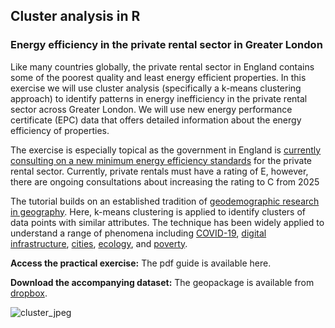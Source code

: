 ## Cluster analysis in R
### Energy efficiency in the private rental sector in Greater London

Like many countries globally, the private rental sector in England contains some of the poorest quality and least energy efficient properties. In this exercise we will use cluster analysis (specifically a k-means clustering approach) to identify patterns in energy inefficiency in the private rental sector across Greater London. We will use new energy performance certificate (EPC) data that offers detailed information about the energy efficiency of properties.

The exercise is especially topical as the government in England is [currently consulting on a new minimum energy efficiency standards](https://www.theguardian.com/environment/2023/mar/28/delays-landlord-energy-efficiency-standards-england-renters-tenants) for the private rental sector. Currently, private rentals must have a rating of E, however, there are ongoing consultations about increasing the rating to C from 2025

The tutorial builds on an established tradition of [geodemographic research in geography](https://www.tandfonline.com/doi/full/10.1080/00330124.2013.848764). Here, k-means clustering is applied to identify clusters of data points with similar attributes. The technique has been widely applied to understand a range of phenomena including [COVID-19](https://www.tandfonline.com/doi/full/10.1080/24694452.2021.1939647), [digital infrastructure](https://www.sciencedirect.com/science/article/pii/S0198971519307963), [cities](https://www.nature.com/articles/s41597-022-01640-8), [ecology](https://www.sciencedirect.com/science/article/pii/S0301479721016029), and [poverty](https://www.sciencedirect.com/science/article/pii/S0140988320304035). 

**Access the practical exercise:** The pdf guide is available here.

**Download the accompanying dataset:** The geopackage is available from [dropbox](https://www.dropbox.com/scl/fo/ujurxjv0c1bvkwygp1j2k/h?dl=0&rlkey=se0i1idjz08tgq9vfhbxsk9es).

![cluster_jpeg](https://user-images.githubusercontent.com/57355504/231815654-dac2767c-2e14-46cf-aa48-ab6e7b0e7714.jpg)
